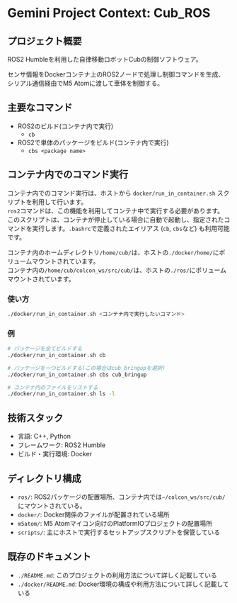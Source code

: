 # Gemini Project Context: Cub_ROS

## プロジェクト概要
ROS2 Humbleを利用した自律移動ロボットCubの制御ソフトウェア。

センサ情報をDockerコンテナ上のROS2ノードで処理し制御コマンドを生成、シリアル通信経由でM5 Atomに渡して車体を制御する。

## 主要なコマンド
- ROS2のビルド(コンテナ内で実行)
    - `cb`
- ROS2で単体のパッケージをビルド(コンテナ内で実行)
    - `cbs <package name>`

## コンテナ内でのコマンド実行
コンテナ内でのコマンド実行は、ホストから `docker/run_in_container.sh` スクリプトを利用して行います。  
`ros2`コマンドは、この機能を利用してコンテナ中で実行する必要があります。  
このスクリプトは、コンテナが停止している場合に自動で起動し、指定されたコマンドを実行します。`.bashrc`で定義されたエイリアス (`cb`, `cbs`など) も利用可能です。  

コンテナ内のホームディレクトリ`/home/cub/`は、ホストの`./docker/home/`にボリュームマウントされています。  
コンテナ内の`/home/cub/colcon_ws/src/cub/`は、ホストの`./ros/`にボリュームマウントされています。

### 使い方
```bash
./docker/run_in_container.sh <コンテナ内で実行したいコマンド>
```

### 例
```bash
# パッケージを全てビルドする
./docker/run_in_container.sh cb

# パッケージを一つビルドする(この場合はcub_bringupを選択)
./docker/run_in_container.sh cbs cub_bringup

# コンテナ内のファイルをリストする
./docker/run_in_container.sh ls -l
```

## 技術スタック
- 言語: C++, Python
- フレームワーク: ROS2 Humble
- ビルド・実行環境: Docker

## ディレクトリ構成
- `ros/`: ROS2パッケージの配置場所、コンテナ内では`~/colcon_ws/src/cub/`にマウントされている。
- `docker/`: Docker関係のファイルが配置されている場所
- `m5atom/`: M5 Atomマイコン向けのPlatformIOプロジェクトの配置場所
- `scripts/`: 主にホストで実行するセットアップスクリプトを保管している

## 既存のドキュメント
- `./README.md`: このプロジェクトの利用方法について詳しく記載している
- `./docker/README.md`: Docker環境の構成や利用方法について詳しく記載している